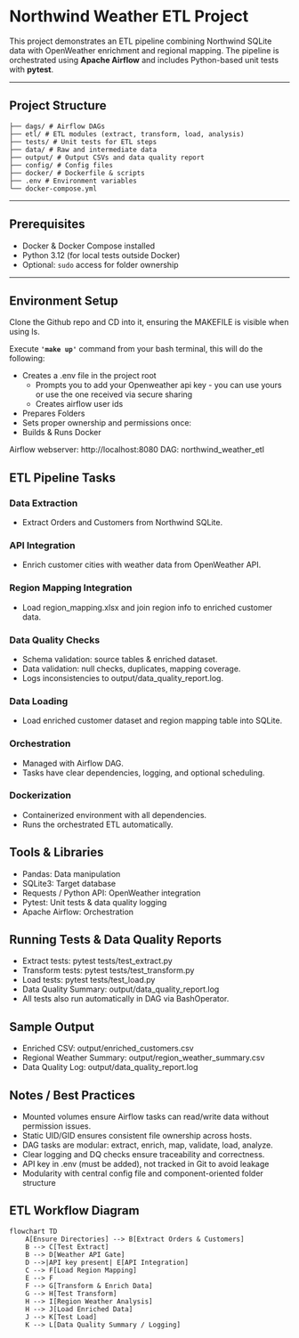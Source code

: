 # Northwind Weather ETL Project

This project demonstrates an ETL pipeline combining Northwind SQLite data with OpenWeather enrichment and regional mapping. The pipeline is orchestrated using **Apache Airflow** and includes Python-based unit tests with **pytest**.

---

## Project Structure

```
├── dags/ # Airflow DAGs
├── etl/ # ETL modules (extract, transform, load, analysis)
├── tests/ # Unit tests for ETL steps
├── data/ # Raw and intermediate data
├── output/ # Output CSVs and data quality report
├── config/ # Config files
├── docker/ # Dockerfile & scripts
├── .env # Environment variables
└── docker-compose.yml
```

---

## Prerequisites

- Docker & Docker Compose installed
- Python 3.12 (for local tests outside Docker)
- Optional: `sudo` access for folder ownership

---

## Environment Setup

Clone the Github repo and CD into it, ensuring the MAKEFILE is visible when using ls.

Execute **`'make up'`** command from your bash terminal, this will do the following:
- Creates a .env file in the project root
    - Prompts you to add your Openweather api key - you can use yours or use the one received via secure sharing
    - Creates airflow user ids
- Prepares Folders
- Sets proper ownership and permissions once:
- Builds & Runs Docker

Airflow webserver: http://localhost:8080
DAG: northwind_weather_etl

## ETL Pipeline Tasks

### Data Extraction

- Extract Orders and Customers from Northwind SQLite.

### API Integration

- Enrich customer cities with weather data from OpenWeather API.

### Region Mapping Integration

- Load region_mapping.xlsx and join region info to enriched customer data.

### Data Quality Checks

- Schema validation: source tables & enriched dataset.
- Data validation: null checks, duplicates, mapping coverage.
- Logs inconsistencies to output/data_quality_report.log.

### Data Loading

- Load enriched customer dataset and region mapping table into SQLite.

### Orchestration

- Managed with Airflow DAG.
- Tasks have clear dependencies, logging, and optional scheduling.

### Dockerization

- Containerized environment with all dependencies.
- Runs the orchestrated ETL automatically.

## Tools & Libraries

- Pandas: Data manipulation
- SQLite3: Target database
- Requests / Python API: OpenWeather integration
- Pytest: Unit tests & data quality logging
- Apache Airflow: Orchestration

## Running Tests & Data Quality Reports

- Extract tests: pytest tests/test_extract.py
- Transform tests: pytest tests/test_transform.py
- Load tests: pytest tests/test_load.py
- Data Quality Summary: output/data_quality_report.log
- All tests also run automatically in DAG via BashOperator.

## Sample Output

- Enriched CSV: output/enriched_customers.csv
- Regional Weather Summary: output/region_weather_summary.csv
- Data Quality Log: output/data_quality_report.log

## Notes / Best Practices

- Mounted volumes ensure Airflow tasks can read/write data without permission issues.
- Static UID/GID ensures consistent file ownership across hosts.
- DAG tasks are modular: extract, enrich, map, validate, load, analyze.
- Clear logging and DQ checks ensure traceability and correctness.
- API key in .env (must be added), not tracked in Git to avoid leakage
- Modularity with central config file and component-oriented folder structure

## ETL Workflow Diagram

```mermaid
flowchart TD
    A[Ensure Directories] --> B[Extract Orders & Customers]
    B --> C[Test Extract]
    B --> D[Weather API Gate]
    D -->|API key present| E[API Integration]
    C --> F[Load Region Mapping]
    E --> F
    F --> G[Transform & Enrich Data]
    G --> H[Test Transform]
    H --> I[Region Weather Analysis]
    H --> J[Load Enriched Data]
    J --> K[Test Load]
    K --> L[Data Quality Summary / Logging]
```
